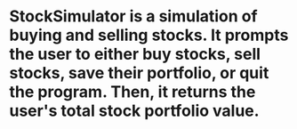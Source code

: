# StockSimulator is a simulation of buying and selling stocks. It prompts the user to either buy stocks, sell stocks, save their portfolio, or quit the program. Then, it returns the user's total stock portfolio value.

